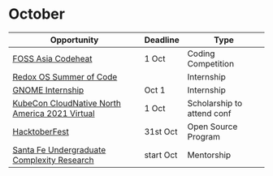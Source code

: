 # October

Opportunity|Deadline|Type
----|-----|-----
[FOSS Asia Codeheat](https://codeheat.org/) | 1 Oct | Coding Competition
[Redox OS Summer of Code](https://www.redox-os.org/rsoc/) |  | Internship
[GNOME Internship](https://wiki.gnome.org/Internships) | Oct 1 | Internship
[KubeCon CloudNative North America 2021 Virtual](https://events.linuxfoundation.org/kubecon-cloudnativecon-north-america/attend/scholarships/) | 1 Oct | Scholarship to attend conf
[HacktoberFest](https://hacktoberfest.digitalocean.com/) | 31st Oct | Open Source Program
[Santa Fe Undergraduate Complexity Research](https://www.santafe.edu/engage/learn/programs/undergraduate-complexity-research)| start Oct | Mentorship


